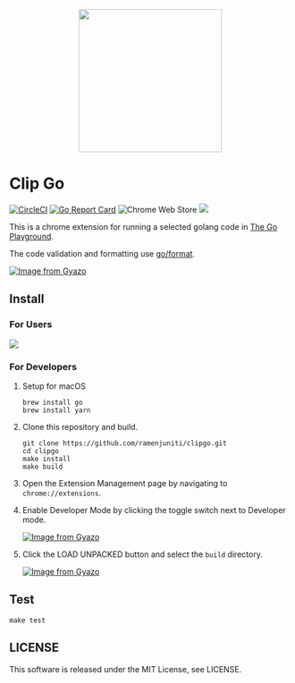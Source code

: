 <div align="center"><img src="https://i.gyazo.com/eedc49e827385ac25527264bac38d8c4.png" width=256></div>

# Clip Go

[![CircleCI](https://circleci.com/gh/ramenjuniti/clipgo.svg?style=svg)](https://circleci.com/gh/ramenjuniti/clipgo)
[![Go Report Card](https://goreportcard.com/badge/github.com/ramenjuniti/clipgo)](https://goreportcard.com/report/github.com/ramenjuniti/clipgo)
![Chrome Web Store](https://img.shields.io/chrome-web-store/v/khkfegmjjbijinlbmffohmiofhpnjlja.svg)
![](https://img.shields.io/chrome-web-store/users/khkfegmjjbijinlbmffohmiofhpnjlja.svg)

This is a chrome extension for running a selected golang code in [The Go Playground](https://play.golang.org/).

The code validation and formatting use [go/format](https://golang.org/pkg/go/format/).

[![Image from Gyazo](https://i.gyazo.com/b5a55cee8b61acb4388ed0aa767a55d4.gif)](https://gyazo.com/b5a55cee8b61acb4388ed0aa767a55d4)

## Install

### For Users

[![](https://developer.chrome.com/webstore/images/ChromeWebStore_BadgeWBorder_v2_340x96.png)](https://chrome.google.com/webstore/detail/clip-go/khkfegmjjbijinlbmffohmiofhpnjlja)

### For Developers

1. Setup for macOS

   ```
   brew install go
   brew install yarn
   ```

2. Clone this repository and build.

   ```
   git clone https://github.com/ramenjuniti/clipgo.git
   cd clipgo
   make install
   make build
   ```

3. Open the Extension Management page by navigating to `chrome://extensions`.

4. Enable Developer Mode by clicking the toggle switch next to Developer mode.

   [![Image from Gyazo](https://i.gyazo.com/80b67452913a6147aa89cd05c6c78f4a.png)](https://gyazo.com/80b67452913a6147aa89cd05c6c78f4a)

5. Click the LOAD UNPACKED button and select the `build` directory.

   [![Image from Gyazo](https://i.gyazo.com/837cf2b32fbe485cb1b360aa31e052c3.png)](https://gyazo.com/837cf2b32fbe485cb1b360aa31e052c3)

## Test

```
make test
```

## LICENSE

This software is released under the MIT License, see LICENSE.
